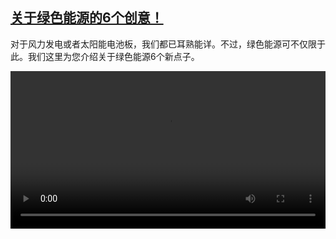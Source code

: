 <!--1615020916000-->
[关于绿色能源的6个创意！](https://www.dw.com/zh/%E5%85%B3%E4%BA%8E%E7%BB%BF%E8%89%B2%E8%83%BD%E6%BA%90%E7%9A%846%E4%B8%AA%E5%88%9B%E6%84%8F%EF%BC%81/a-56742786)
------

<p>对于风力发电或者太阳能电池板，我们都已耳熟能详。不过，绿色能源可不仅限于此。我们这里为您介绍关于绿色能源6个新点子。</small></p><video src="https://tvdownloaddw-a.akamaihd.net/dwtv_video/flv/vdt_zh/2021/bchi210302_001_c7ca9bchi_210301_greenenergy_sd_sor.mp4" controls style="width:100%"></video>
